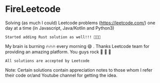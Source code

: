 # FireLeetcode
Solving (as much I could) Leetcode problems (https://leetcode.com/) one day at a time (in Javascript, Java/Kotlin and Python3)

```
Started adding Rust solution as well!!! 🚀🚀🚀
```

My brain is burning  🔥🔥🔥  every morning 😄 . Thanks Leetcode team for providing an amazing platform. You guys rock 🤘 🤘 🤘 

```
All solutions are accepted by Leetcode
```
Note: Certain solutions contain appreciation notes to those whom I refer their code or/and Youtube channel for getting the idea.
